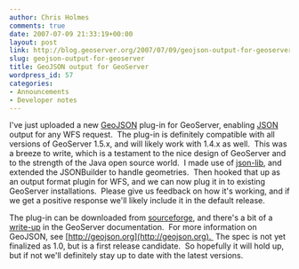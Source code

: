 ```yaml
---
author: Chris Holmes
comments: true
date: 2007-07-09 21:33:19+00:00
layout: post
link: http://blog.geoserver.org/2007/07/09/geojson-output-for-geoserver/
slug: geojson-output-for-geoserver
title: GeoJSON output for GeoServer
wordpress_id: 57
categories:
- Announcements
- Developer notes
---
```


I've just uploaded a new [GeoJSON](http://geojson.org) plug-in for GeoServer, enabling [JSON](http://json.org) output for any WFS request.  The plug-in is definitely compatible with all versions of GeoServer 1.5.x, and will likely work with 1.4.x as well.  This was a breeze to write, which is a testament to the nice design of GeoServer and to the strength of the Java open source world.  I made use of [json-lib](http://json-lib.sourceforge.net), and extended the JSONBuilder to handle geometries.  Then hooked that up as an output format plugin for WFS, and we can now plug it in to existing GeoServer installations.  Please give us feedback on how it's working, and if we get a positive response we'll likely include it in the default release.

The plug-in can be downloaded from [sourceforge](http://sourceforge.net/project/showfiles.php?group_id=25086&package_id=129885&release_id=522015), and there's a bit of a [write-up](http://docs.codehaus.org/display/GEOSDOC/GeoJSON+Output+Format) in the GeoServer documentation.  For more information on GeoJSON, see [http://geojson.org](http://geojson.org).  The spec is not yet finalized as 1.0, but is a first release candidate.  So hopefully it will hold up, but if not we'll definitely stay up to date with the latest versions.
